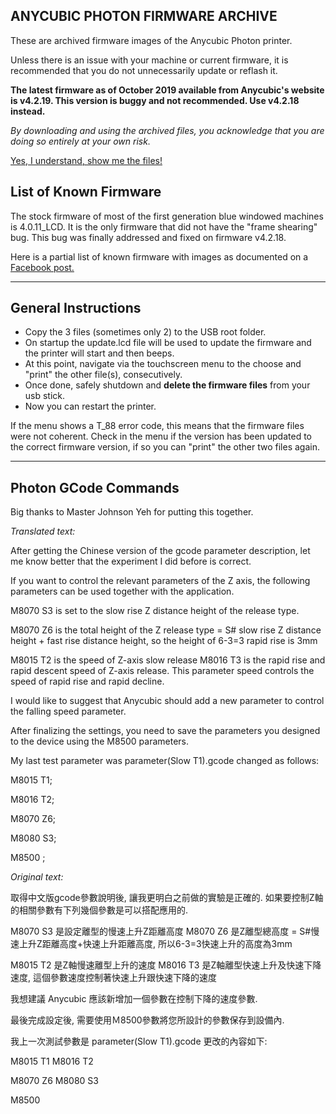 ## ANYCUBIC PHOTON FIRMWARE ARCHIVE 

These are archived firmware images of the Anycubic Photon printer.

Unless there is an issue with your machine or current firmware, it is recommended that you do not unnecessarily update or reflash it. 

**The latest firmware as of October 2019 available from Anycubic's website is v4.2.19. This version is buggy and not recommended. Use v4.2.18 instead.** 

*By downloading and using the archived files, you acknowledge that you are doing so entirely at your own risk.*

[Yes, I understand, show me the files!](https://github.com/Photonsters/anycubic-photon-docs/tree/master/firmware) 

## List of Known Firmware
The stock firmware of most of the first generation blue windowed machines is 4.0.11_LCD. It is the only firmware that did not have the "frame shearing" bug. This bug was finally addressed and fixed on firmware v4.2.18.  

Here is a partial list of known firmware with images as documented on a 
[Facebook post.](https://www.facebook.com/groups/AnycubicPhoton/permalink/1599259826885320/)

---

## General Instructions

- Copy the 3 files (sometimes only 2) to the USB root folder.
- On startup the update.lcd file will be used to update the firmware and the printer will start and then beeps.
- At this point, navigate via the touchscreen menu to the choose and "print" the other file(s), consecutively.  
- Once done, safely shutdown and **delete the firmware files** from your usb stick. 
- Now you can restart the printer. 


If the menu shows a T_88 error code, this means that the firmware files were not coherent.
Check in the menu if the version has been updated to the correct firmware version, if so you can "print" the other two files again.

---

## Photon GCode Commands 

Big thanks to Master Johnson Yeh for putting this together.

*Translated text:*

After getting the Chinese version of the gcode parameter description, let me know better that the experiment I did before is correct.

If you want to control the relevant parameters of the Z axis, the following parameters can be used together with the application.

M8070 S3 is set to the slow rise Z distance height of the release type.

M8070 Z6 is the total height of the Z release type = S# slow rise Z distance height + fast rise distance height, so the height of 6-3=3 rapid rise is 3mm

M8015 T2 is the speed of Z-axis slow release
M8016 T3 is the rapid rise and rapid descent speed of Z-axis release. This parameter speed controls the speed of rapid rise and rapid decline.

I would like to suggest that Anycubic should add a new parameter to control the falling speed parameter.

After finalizing the settings, you need to save the parameters you designed to the device using the M8500 parameters.

My last test parameter was parameter(Slow T1).gcode changed as follows:

M8015 T1;

M8016 T2;


M8070 Z6;

M8080 S3;

M8500 ;


*Original text:*

取得中文版gcode參數說明後, 讓我更明白之前做的實驗是正確的.
如果要控制Z軸的相關參數有下列幾個參數是可以搭配應用的.

M8070 S3 是設定離型的慢速上升Z距離高度
M8070 Z6 是Z離型總高度 = S#慢速上升Z距離高度+快速上升距離高度, 所以6-3=3快速上升的高度為3mm

M8015 T2 是Z軸慢速離型上升的速度
M8016 T3 是Z軸離型快速上升及快速下降速度, 這個參數速度控制著快速上升跟快速下降的速度

我想建議 Anycubic 應該新增加一個參數在控制下降的速度參數.

最後完成設定後, 需要使用Ｍ8500參數將您所設計的參數保存到設備內.

我上一次測試參數是 parameter(Slow T1).gcode 更改的內容如下:

M8015 T1
M8016 T2

M8070 Z6
M8080 S3

M8500

